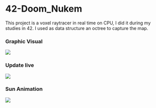 # 42-Doom_Nukem
This project is a voxel raytracer in real time on CPU, I did it during my studies in 42.
I used as data structure an octree to capture the map.

### Graphic Visual ###
![](ressources/Doom-Craft1.gif)

### Update live ###
![](ressources/Doom-Craft_InGame_edition.gif)

### Sun Animation ###
![](ressources/Doom-Craft_Sun.gif)
